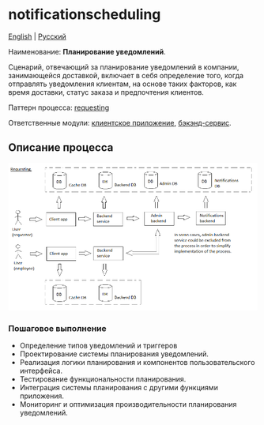 # notificationscheduling

[English](notificationscheduling.md) | [Русский](notificationscheduling.ru.md)

Наименование: **Планирование уведомлений**.

Сценарий, отвечающий за планирование уведомлений в компании, занимающейся доставкой, включает в себя определение того, когда отправлять уведомления клиентам, на основе таких факторов, как время доставки, статус заказа и предпочтения клиентов.

Паттерн процесса: [requesting](../../processpatterns/requesting.ru.md)

Ответственные модули: [клиентское приложение](../../frontend/managerclient.md), [бэкэнд-сервис](../../backend/managerbackend.md).

## Описание процесса

![requesting_overall](../../img/processpatterns/requesting_overall.png)

### Пошаговое выполнение

- Определение типов уведомлений и триггеров
- Проектирование системы планирования уведомлений.
- Реализация логики планирования и компонентов пользовательского интерфейса.
- Тестирование функциональности планирования.
- Интеграция системы планирования с другими функциями приложения.
- Мониторинг и оптимизация производительности планирования уведомлений.
